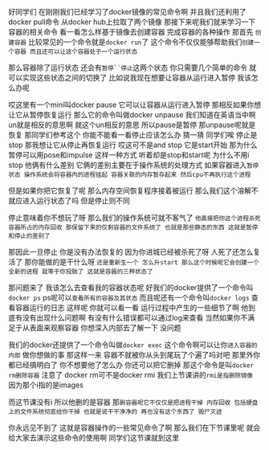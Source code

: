 好同学们
在刚刚我们已经学习了docker镜像的常见命令啊
并且我们还利用了docker pull命令
从docker hub上拉取了两个镜像
那接下来呢我们就来学习一下容器的相关命令
看一看怎么样基于镜像去创建容器
完成容器的各种操作
那首先 `创建容器`
比较常见的一个命令就是`docker run`了
这个命令不仅仅能够帮助我们`创建一个容器
而且还可以让这个容器处于一个运行状态`

那么容器除了运行状态
还会有`暂停``停止`这两个状态
你只需要几个简单的命令
就可以实现这些状态之间的切换了
比如说我现在想要让容器从运行进入暂停
我该怎么办呢

哎这里有一个mini叫docker pause
它可以让容器从运行进入暂停
那相反如果你想让它从暂停恢复运行
那么它的命令叫做docker unpause
我们知道在英语当中啊
un就是相反的意思啊
就这个un相反的意思
所以pause是暂停
那unpause呢就是恢复
那同学们参考这个
你能不能看一看停止应该怎么办
猜一猜
同学们唉
停止是stop
那我想让它从停止再恢复运行
哎这可不是and stop
它是start开始
那为什么暂停可以用pose和impulse
这样一种方式
听着却是stop和start呢
为什么不用i stop
他俩有什么差别
它俩的差别主要在于操作系统的处理方式
如果容器进入`暂停状态
操作系统会将容器内的进程挂起
容器关联的内存暂存起来
然后cpu不再执行这个进程`

但是如果你把它恢复了呢
那么内存空间恢复程序接着被运行
那么我们这个溶解不就应进入运行状态了吗
但是停止则不同

停止意味着你不想玩了呀
那么我们的操作系统可就不客气了
`他直接把你这个进程杀死
容器所占的内存回收
那保留下来的仅剩容器的文件系统了
也就是那些静态的东西
这就是暂停和停止的差别了`

那因此一旦停止
你是没有办法恢复的
因为你进城已经被杀死了呀
人死了还怎么复活了
那你能做的是干什么呀
`还是重新生一个
怎么升start
那么这个时候呢它会创建一个全新的进程
就等于你投胎了
这就是容器的三种状态了`

那问题来了
我该怎么去查看我的容器状态呢
好我们的docker提供了一个命令叫`docker ps`
ps呢可以`查看所有的容器及其状态`
而且呢还有一个命令叫`docker logs`
查看容器运行的日志
这样呢
你就可以看一看
运行过程中产生的一些细节了啊
他到底有没有出现什么问题啊
有没有什么错误都可以通过log来查看
当然如果你不满足于从表面来观察容器
你想深入内部去了解一下
没问题

我们的docker还提供了一个命令叫做`docker exec`
这个命令啊可以让你`进入容器的内部`
做你想做的事
那这样一来
容器不就被你从头到尾玩了个遍了吗对吧
那里外你都已经搞明白了
你不想要他了怎么办
你还可以把它删掉
那这个命令是叫`docker rm删除容器`
注意了
docker rm可不是docker rmi
我们上节课讲的`rmi是指删除镜像`
因为那个i指的是images

而这节课没有i
所以他删的是容器
那`删容器呢它不仅仅是把进程干掉
内存回收
包括硬盘上的文件系统彻底给你干掉
也就是说干干净净的
再也没有这个东西了
毁尸灭迹`

你永远见不到了
这就是容器操作的一些常见命令了啊
那么我们在下节课里呢
就会给大家去演示这些命令的使用啊
同学们这节课就到这里
